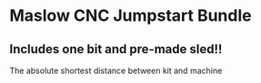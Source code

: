 # Maslow CNC Jumpstart Bundle

## Includes one bit and pre-made sled!!

The absolute shortest distance between kit and machine
